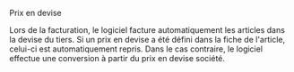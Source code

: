




Prix en devise




Lors de la facturation, le logiciel facture automatiquement les articles dans la devise du tiers. Si un prix en devise a été défini dans la fiche de l'article, celui-ci est automatiquement repris. Dans le cas contraire, le logiciel effectue une conversion à partir du prix en devise société.


